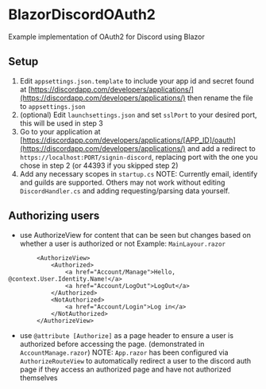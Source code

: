 # BlazorDiscordOAuth2
 Example implementation of OAuth2 for Discord using Blazor

## Setup
1. Edit `appsettings.json.template` to include your app id and secret found at [https://discordapp.com/developers/applications/](https://discordapp.com/developers/applications/) then rename the file to `appsettings.json`
2. (optional) Edit `launchsettings.json` and set `sslPort` to your desired port, this will be used in step 3
3. Go to your application at [https://discordapp.com/developers/applications/[APP_ID]/oauth](https://discordapp.com/developers/applications/) and add a redirect to `https://localhost:PORT/signin-discord`, replacing port with the one you chose in step 2 (or 44393 if you skipped step 2)
4. Add any necessary scopes in `startup.cs` NOTE: Currently email, identify and guilds are supported. Others may not work without editing `DiscordHandler.cs` and adding requesting/parsing data yourself.

## Authorizing users
- use AuthorizeView for content that can be seen but changes based on whether a user is authorized or not 
Example: `MainLayour.razor`
```
        <AuthorizeView>
            <Authorized>
                <a href="Account/Manage">Hello, @context.User.Identity.Name!</a>
                <a href="Account/LogOut">LogOut</a>
            </Authorized>
            <NotAuthorized>
                <a href="Account/Login">Log in</a>
            </NotAuthorized>
        </AuthorizeView>
```
- use `@attribute [Authorize]` as a page header to ensure a user is authorized before accessing the page. (demonstrated in `AccountManage.razor`)
NOTE:  `App.razor` has been configured via `AuthorizeRouteView` to automatically redirect a user to the discord auth page if they access an authorized page and have not authorized themselves